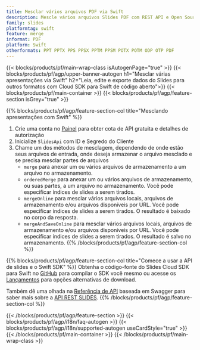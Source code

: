 ```yaml
---
title: Mesclar vários arquivos PDF via Swift
description: Mescle vários arquivos Slides PDF com REST API e Open Source Swift SDK
family: slides
platformtag: swift
feature: merge
informat: PDF
platform: Swift
otherformats: PPT PPTX PPS PPSX PPTM PPSM POTX POTM ODP OTP PDF
---
```


{{< blocks/products/pf/main-wrap-class isAutogenPage="true" >}}
{{< blocks/products/pf/agp/upper-banner-autogen h1="Mesclar várias apresentações via Swift" h2="Leia, edite e exporte dados do Slides para outros formatos com Cloud SDK para Swift de código aberto">}}
{{< blocks/products/pf/main-container >}}
{{< blocks/products/pf/agp/feature-section isGrey="true" >}}

{{% blocks/products/pf/agp/feature-section-col title="Mesclando apresentações com Swift" %}}
1. Crie uma conta no <a href="https://dashboard.aspose.cloud/">Painel</a> para obter cota de API gratuita e detalhes de autorização
1. Inicialize ```SlidesApi``` com ID e Segredo do Cliente
1. Chame um dos métodos de mesclagem, dependendo de onde estão seus arquivos de entrada, onde deseja armazenar o arquivo mesclado e se precisa mesclar partes de arquivos
    - ```merge``` para anexar um ou vários arquivos de armazenamento a um arquivo no armazenamento.
    - ```orderedMerge``` para anexar um ou vários arquivos de armazenamento, ou suas partes, a um arquivo no armazenamento. Você pode especificar índices de slides a serem tirados.
    - ```mergeOnline``` para mesclar vários arquivos locais, arquivos de armazenamento e/ou arquivos disponíveis por URL. Você pode especificar índices de slides a serem tirados. O resultado é baixado no corpo da resposta.
    - ```mergeAndSaveOnline``` para mesclar vários arquivos locais, arquivos de armazenamento e/ou arquivos disponíveis por URL. Você pode especificar índices de slides a serem tirados. O resultado é salvo no armazenamento.
{{% /blocks/products/pf/agp/feature-section-col %}}

{{% blocks/products/pf/agp/feature-section-col title="Comece a usar a API de slides e o Swift SDK" %}}
Obtenha o código-fonte do Slides Cloud SDK para Swift no [GitHub](https://github.com/aspose-slides-cloud/aspose-slides-cloud-swift) para compilar o SDK você mesmo ou acesse os [Lançamentos](https://releases.aspose.cloud/) para opções alternativas de download.

Também dê uma olhada na [Referência de API](https://apireference.aspose.cloud/slides/) baseada em Swagger para saber mais sobre a [API REST SLIDES](https://products.aspose.cloud/slides/curl/).
{{% /blocks/products/pf/agp/feature-section-col %}}

{{< /blocks/products/pf/agp/feature-section >}}
{{< blocks/products/pf/agp/i18n/faq-autogen >}}
{{< blocks/products/pf/agp/i18n/supported-autogen useCardStyle="true" >}}
{{< /blocks/products/pf/main-container >}}
{{< /blocks/products/pf/main-wrap-class >}}